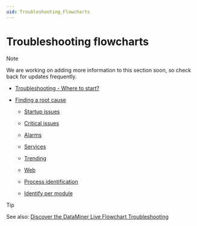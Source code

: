 ```yaml
---
uid: Troubleshooting_Flowcharts
---
```


# Troubleshooting flowcharts

> [!NOTE]
> We are working on adding more information to this section soon, so check back for updates frequently.

- [Troubleshooting - Where to start?](xref:Troubleshooting_Where_to_Start)

- [Finding a root cause](xref:Finding_a_Root_Cause)

  - [Startup issues](xref:Troubleshooting_Startup_Issues)

  - [Critical issues](xref:Troubleshooting_Critical_Issues_Overview)

  - [Alarms](xref:Troubleshooting_Alarms)

  - [Services](xref:Troubleshooting_Services)

  - [Trending](xref:Troubleshooting_Trending)

  - [Web](xref:Troubleshooting_Web)

  - [Process identification](xref:Troubleshooting_Process_Identification)

  - [Identify per module](xref:Troubleshooting_Identify_per_Module)

> [!TIP]
> See also: [Discover the DataMiner Live Flowchart Troubleshooting](https://community.dataminer.services/video/discover-the-dataminer-live-flowchart-troubleshooting/)
